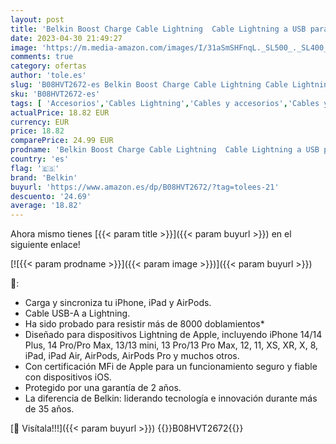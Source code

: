 ```yaml
---
layout: post
title: 'Belkin Boost Charge Cable Lightning  Cable Lightning a USB para iPhone  iPad y AirPods   Cable de Carga para iPhone con Certificación MFi  Blanco  1 m  – paquete de 2'
date: 2023-04-30 21:49:27
image: 'https://m.media-amazon.com/images/I/31aSmSHFnqL._SL500_._SL400_.jpg'
comments: true
category: ofertas
author: 'tole.es'
slug: 'B08HVT2672-es Belkin Boost Charge Cable Lightning Cable Lightning a USB...'
sku: 'B08HVT2672-es'
tags: [ 'Accesorios','Cables Lightning','Cables y accesorios','Cables y conectores','Informática','belkin','ipad','iphone','🇪🇸', ]
actualPrice: 18.82 EUR
currency: EUR
price: 18.82
comparePrice: 24.99 EUR
prodname: 'Belkin Boost Charge Cable Lightning  Cable Lightning a USB para iPhone  iPad y AirPods   Cable de Carga para iPhone con Certificación MFi  Blanco  1 m  – paquete de 2'
country: 'es'
flag: '🇪🇸'
brand: 'Belkin'
buyurl: 'https://www.amazon.es/dp/B08HVT2672/?tag=tolees-21'
descuento: '24.69'
average: '18.82'
---
```


Ahora mismo tienes [{{< param title >}}]({{< param buyurl >}}) en el siguiente enlace!

[![{{< param prodname >}}]({{< param image >}})]({{< param buyurl >}})

🔎:

- Carga y sincroniza tu iPhone, iPad y AirPods.
- Cable USB-A a Lightning.
- Ha sido probado para resistir más de 8000 doblamientos*
- Diseñado para dispositivos Lightning de Apple, incluyendo iPhone 14/14 Plus, 14 Pro/Pro Max, 13/13 mini, 13 Pro/13 Pro Max, 12, 11, XS, XR, X, 8, iPad, iPad Air, AirPods, AirPods Pro y muchos otros.
- Con certificación MFi de Apple para un funcionamiento seguro y fiable con dispositivos iOS.
- Protegido por una garantía de 2 años.
- La diferencia de Belkin: liderando tecnología e innovación durante más de 35 años.

[🛒 Visítala!!!]({{< param buyurl >}})
{{<world>}}B08HVT2672{{</world>}}
